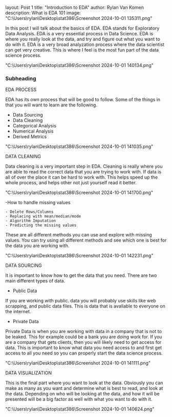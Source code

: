 layout: Post 1
title:  "Introduction to EDA"
author: Rylan Van Komen
description: What is EDA 101
image: "C:\Users\rylan\Desktop\stat386\Screenshot 2024-10-01 135311.png"

In this post I will talk about the basics of EDA. EDA stands for Exploratory Data Analysis. EDA is a very essential process in Data Science. EDA is where you really look at the data, and try and figure out what you want to do with it. EDA is a very broad analyzation process where the data scientist can get very creative. This is where I feel is the most fun part of the data science process. 

"C:\Users\rylan\Desktop\stat386\Screenshot 2024-10-01 140134.png"


### Subheading
EDA PROCESS

EDA has its own process that will be good to follow. Some of the things in that you will want to learn are the following. 

- Data Sourcing
- Data Cleaning
- Categorical Analysis
- Numerical Analysis
- Derived Metrics

"C:\Users\rylan\Desktop\stat386\Screenshot 2024-10-01 141035.png"

DATA CLEANING

Data cleaning is a very important step in EDA. Cleaning is really where you are able to read the correct data that you are trying to work with. If data is all of over the place it can be hard to work with. This helps speed up the whole process, and helps other not just yourself read it better. 

"C:\Users\rylan\Desktop\stat386\Screenshot 2024-10-01 141700.png"

-How to handle missing values

	- Delete Rows/Columns
	- Replacing with mean/median/mode
	- Algorithm Imputation
	- Predicting the missing values

These are all different methods you can use and explore with missing values. You can try using all different methods and see which one is best for the data you are working with. 

"C:\Users\rylan\Desktop\stat386\Screenshot 2024-10-01 142231.png"

DATA SOURCING

It is important to know how to get the data that you need. There are two main different types of data.

- Public Data

If you are working with public. data you will probably use skills like web scrapping, and public data files. This is data that is available to everyone on the internet. 

- Private Data

Private Data is when you are working with data in a company that is not to be leaked. This for example could be a bank you are doing work for. If you are a company that gets clients, then you will likely need to get access for data. This is important to know what data you need access to and first get access to all you need so you can properly start the data science process. 

"C:\Users\rylan\Desktop\stat386\Screenshot 2024-10-01 141111.png"

DATA VISUALIZATION

This is the final part where you want to look at the data. Obviously you can make as many as you want and determine what is best to read, and look at the data. Depending on who will be looking at the data, and how it will be presented will be a big factor as well with what you want to do with it. 

"C:\Users\rylan\Desktop\stat386\Screenshot 2024-10-01 140624.png"



